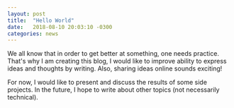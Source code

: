 ```yaml
---
layout: post
title:  "Hello World"
date:   2018-08-10 20:03:10 -0300
categories: news
---
```


We all know that in order to get better at something, one needs practice. That's why I am creating this blog, I would like to improve ability to express ideas and thoughts by writing. Also, sharing ideas online sounds exciting!

For now, I would like to present and discuss the results of some side projects. In the future, I hope to write about other topics (not necessarily technical).






